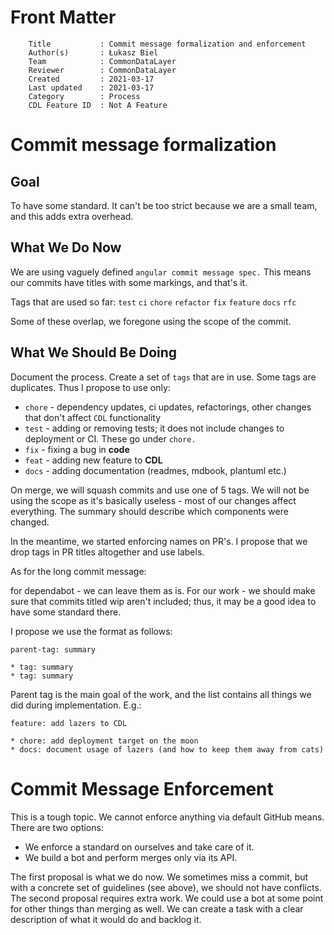 # Front Matter

```
    Title           : Commit message formalization and enforcement
    Author(s)       : Łukasz Biel
    Team            : CommonDataLayer
    Reviewer        : CommonDataLayer
    Created         : 2021-03-17
    Last updated    : 2021-03-17
    Category        : Process
    CDL Feature ID  : Not A Feature
```

# Commit message formalization

## Goal
To have some standard. It can't be too strict because we are a small team, and this adds extra overhead.

## What We Do Now
We are using vaguely defined `angular commit message spec.` This means our commits have titles with some markings, and that's it.

Tags that are used so far:
`test`
`ci`
`chore`
`refactor`
`fix`
`feature`
`docs`
`rfc`

Some of these overlap, we foregone using the scope of the commit.

## What We Should Be Doing
Document the process. Create a set of `tags` that are in use.
Some tags are duplicates. Thus I propose to use only:

* `chore` - dependency updates, ci updates, refactorings, other changes that don't affect `CDL` functionality
* `test` - adding or removing tests; it does not include changes to deployment or CI. These go under `chore.`
* `fix` - fixing a bug in **code**
* `feat` - adding new feature to **CDL**
* `docs` - adding documentation (readmes, mdbook, plantuml etc.)

On merge, we will squash commits and use one of 5 tags. We will not be using the scope as it's basically useless - most of our changes affect everything.
The summary should describe which components were changed.

In the meantime, we started enforcing names on PR's.
I propose that we drop tags in PR titles altogether and use labels.

As for the long commit message:

for dependabot - we can leave them as is.
For our work - we should make sure that commits titled wip aren't included; thus, it may be a good idea to have some standard there.

I propose we use the format as follows:

```
parent-tag: summary

* tag: summary
* tag: summary
```

Parent tag is the main goal of the work, and the list contains all things we did during implementation. E.g.:

```
feature: add lazers to CDL

* chore: add deployment target on the moon
* docs: document usage of lazers (and how to keep them away from cats)
```

# Commit Message Enforcement
This is a tough topic. We cannot enforce anything via default GitHub means. There are two options:

* We enforce a standard on ourselves and take care of it.
* We build a bot and perform merges only via its API.

The first proposal is what we do now. We sometimes miss a commit, but with a concrete set of guidelines (see above), we should not have conflicts.
The second proposal requires extra work. We could use a bot at some point for other things than merging as well.
We can create a task with a clear description of what it would do and backlog it.
